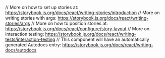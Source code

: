 // More on how to set up stories at: https://storybook.js.org/docs/react/writing-stories/introduction
// More on writing stories with args: https://storybook.js.org/docs/react/writing-stories/args
// More on how to position stories at: https://storybook.js.org/docs/react/configure/story-layout
// More on interaction testing: https://storybook.js.org/docs/react/writing-tests/interaction-testing
// This component will have an automatically generated Autodocs entry: https://storybook.js.org/docs/react/writing-docs/autodocs
